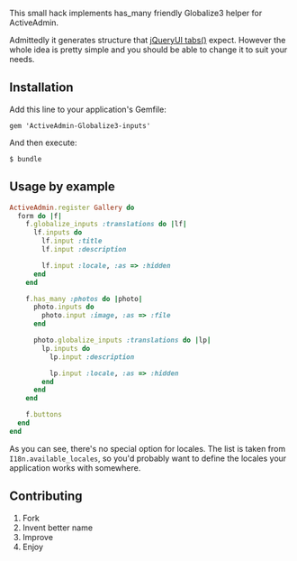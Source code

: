 This small hack implements has_many friendly Globalize3 helper for ActiveAdmin.

Admittedly it generates structure that [jQueryUI tabs()](http://jqueryui.com/demos/tabs/) expect. However the whole idea is pretty simple and you should be able to change it to suit your needs.

## Installation

Add this line to your application's Gemfile:

    gem 'ActiveAdmin-Globalize3-inputs'

And then execute:

    $ bundle

## Usage by example

```ruby
ActiveAdmin.register Gallery do
  form do |f|
    f.globalize_inputs :translations do |lf|
      lf.inputs do
        lf.input :title
        lf.input :description

        lf.input :locale, :as => :hidden
      end
    end

    f.has_many :photos do |photo|
      photo.inputs do
        photo.input :image, :as => :file
      end

      photo.globalize_inputs :translations do |lp|
        lp.inputs do
          lp.input :description

          lp.input :locale, :as => :hidden
        end
      end
    end

    f.buttons
  end
end
```

As you can see, there's no special option for locales. The list is taken from `I18n.available_locales`, so you'd probably want to define the locales your application works with somewhere.

## Contributing

1. Fork
2. Invent better name
3. Improve
4. Enjoy
